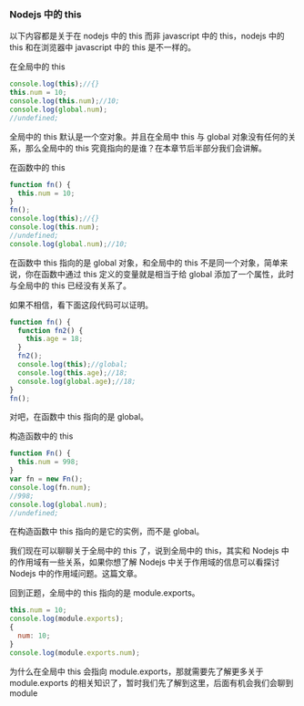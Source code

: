 ### Nodejs 中的 this

以下内容都是关于在 nodejs 中的 this 而非 javascript 中的 this，nodejs 中的 this 和在浏览器中 javascript 中的 this 是不一样的。

在全局中的 this

```js
console.log(this);//{}
this.num = 10;
console.log(this.num);//10;
console.log(global.num);
//undefined;
```

全局中的 this 默认是一个空对象。并且在全局中 this 与 global 对象没有任何的关系，那么全局中的 this 究竟指向的是谁？在本章节后半部分我们会讲解。

在函数中的 this

```js
function fn() {
  this.num = 10;
}
fn();
console.log(this);//{}
console.log(this.num);
//undefined;
console.log(global.num);//10;
```

在函数中 this 指向的是 global 对象，和全局中的 this 不是同一个对象，简单来说，你在函数中通过 this 定义的变量就是相当于给 global 添加了一个属性，此时与全局中的 this 已经没有关系了。

如果不相信，看下面这段代码可以证明。

```js
function fn() {
  function fn2() {
    this.age = 18;
  }
  fn2();
  console.log(this);//global;
  console.log(this.age);//18;
  console.log(global.age);//18;
}
fn();
```

对吧，在函数中 this 指向的是 global。

构造函数中的 this

```js
function Fn() {
  this.num = 998;
}
var fn = new Fn();
console.log(fn.num);
//998;
console.log(global.num);
//undefined;
```

在构造函数中 this 指向的是它的实例，而不是 global。

我们现在可以聊聊关于全局中的 this 了，说到全局中的 this，其实和 Nodejs 中的作用域有一些关系，如果你想了解 Nodejs 中关于作用域的信息可以看探讨 Nodejs 中的作用域问题。这篇文章。

回到正题，全局中的 this 指向的是 module.exports。

```js
this.num = 10;
console.log(module.exports);
{
  num: 10;
}
console.log(module.exports.num);
```

为什么在全局中 this 会指向 module.exports，那就需要先了解更多关于 module.exports 的相关知识了，暂时我们先了解到这里，后面有机会我们会聊到 module
